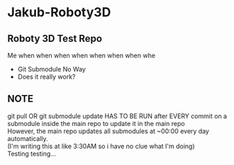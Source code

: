 # Jakub-Roboty3D
## Roboty 3D Test Repo
Me when when when when when when when whe
- Git Submodule No Way
- Does it really work?
## NOTE
git pull OR git submodule update HAS TO BE RUN after EVERY commit on a submodule inside the main repo to update it in the main repo
<br>
However, the main repo updates all submodules at ~00:00 every day automatically.
<br>
(I'm writing this at like 3:30AM so i have no clue what I'm doing)
<br>
Testing testing...